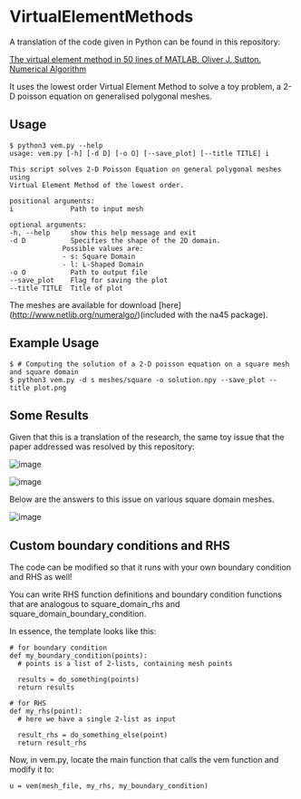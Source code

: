 # VirtualElementMethods
A translation of the code given in Python can be found in this repository:

[The virtual element method in 50 lines of MATLAB. Oliver J. Sutton. Numerical Algorithm](https://dl.acm.org/doi/10.1007/s11075-016-0235-3)

It uses the lowest order Virtual Element Method to solve a toy problem, a 2-D poisson equation on generalised polygonal meshes.

## Usage
    $ python3 vem.py --help
    usage: vem.py [-h] [-d D] [-o O] [--save_plot] [--title TITLE] i

    This script solves 2-D Poisson Equation on general polygonal meshes using
    Virtual Element Method of the lowest order.

    positional arguments:
    i              Path to input mesh

    optional arguments:
    -h, --help     show this help message and exit
    -d D           Specifies the shape of the 2D domain.
                 Possible values are:
                 - s: Square Domain
                 - l: L-Shaped Domain
    -o O           Path to output file
    --save_plot    Flag for saving the plot
    --title TITLE  Title of plot

The meshes are available for download [here] (http://www.netlib.org/numeralgo/)(included with the na45 package).

## Example Usage
    $ # Computing the solution of a 2-D poisson equation on a square mesh and square domain
    $ python3 vem.py -d s meshes/square -o solution.npy --save_plot --title plot.png

## Some Results
Given that this is a translation of the research, the same toy issue that the paper addressed was resolved by this repository:

![image](https://github.com/Greeshma-C20084146/VirtualElementMethods/assets/125087684/bd8629fd-64cf-40be-b669-de02d2ba8aeb)

![image](https://github.com/Greeshma-C20084146/VirtualElementMethods/assets/125087684/5c179338-cbe1-4a73-9d2a-f57405bc930e)


Below are the answers to this issue on various square domain meshes.

![image](https://github.com/Greeshma-C20084146/VirtualElementMethods/assets/125087684/96913639-0c55-42a6-bf79-8c45d7a3c272)
				
## Custom boundary conditions and RHS
The code can be modified so that it runs with your own boundary condition and RHS as well!

You can write RHS function definitions and boundary condition functions that are analogous to square_domain_rhs and square_domain_boundary_condition.

In essence, the template looks like this:

    # for boundary condition
    def my_boundary_condition(points):
      # points is a list of 2-lists, containing mesh points
    
      results = do_something(points)
      return results

    # for RHS
    def my_rhs(point):
      # here we have a single 2-list as input

      result_rhs = do_something_else(point)
      return result_rhs

Now, in vem.py, locate the main function that calls the vem function and modify it to:

    u = vem(mesh_file, my_rhs, my_boundary_condition)
